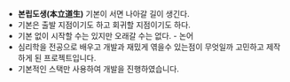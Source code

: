 - **본립도생(本立道生)** 기본이 서면 나아갈 길이 생긴다.
- 기본은 출발 지점이기도 하고 회귀할 지점이기도 하다.
- 기본 없이 시작할 수는 있지만 오래갈 수는 없다. - 논어 
- 심리학을 전공으로 배우고 개발과 재밌게 엮을수 있는점이 무엇일까 고민하고 제작하게 된 프로젝트입니다. 
- 기본적인 스택만 사용하여 개발을 진행하였습니다.
